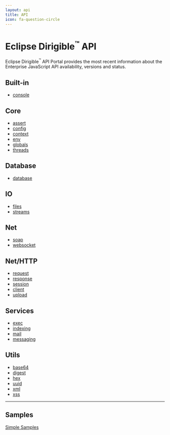 ```yaml
---
layout: api
title: API
icon: fa-question-circle
---
```


Eclipse Dirigible<sup>&trade;</sup> API
===

Eclipse Dirigible<sup>&trade;</sup> API Portal provides the most recent information about the Enterprise JavaScript API availability, versions and status.



Built-in
---

* [console](console.html)


Core
---

* [assert](assert.html)
* [config](config.html)
* [context](context.html)
* [env](env.html)
* [globals](globals.html)
* [threads](threads.html)


Database
---

* [database](database.html)


IO
---

* [files](files.html)
* [streams](streams.html)


Net
---

* [soap](soap.html)
* [websocket](websocket.html)


Net/HTTP
----

* [request](http_request.html)
* [response](http_response.html)
* [session](http_session.html)
* [client](http_client.html)
* [upload](http_upload.html)


Services
---

* [exec](exec.html)
* [indexing](indexing.html)
* [mail](mail.html)
* [messaging](messaging.html)


Utils
---

* [base64](utils_base64.html)
* [digest](utils_digest.html)
* [hex](utils_hex.html)
* [uuid](utils_uuid.html)
* [xml](utils_xml.html)
* [xss](utils_xss.html)


---

Samples
---

[Simple Samples](../samples/index.html)


